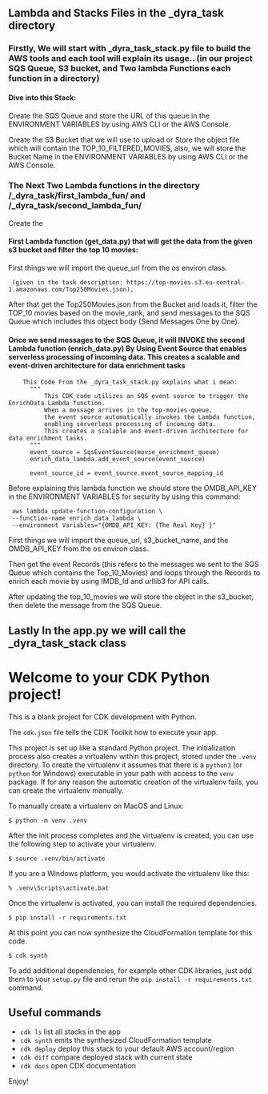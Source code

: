 <h2>Lambda and Stacks Files in the _dyra_task directory</h2>
<h3>Firstly, We will start with _dyra_task_stack.py file to build the AWS tools and each tool will explain its usage..
(in our project SQS Queue, S3 bucket, and Two lambda Functions each function in a directory)</h3>


<h4>Dive into this Stack:</h4>

Create the SQS Queue and store the URL of this queue in the ENVIRONMENT VARIABLES by using AWS CLI or the AWS Console.



Create the S3 Bucket that we will use to upload or Store the object file which will contain the TOP_10_FILTERED_MOVIES, 
also, we will store the Bucket Name in the ENVIRONMENT VARIABLES by using AWS CLI or the AWS Console.

<h3>The Next Two Lambda functions in the directory /_dyra_task/first_lambda_fun/ and /_dyra_task/second_lambda_fun/</h3>

 Create the <h4>First Lambda function (get_data.py) that will get the data from the given s3 bucket and filter the top 10 movies:</h4>
  First things we will import the queue_url from the os environ class.
 ```
  (given in the task description: https://top-movies.s3.eu-central-1.amazonaws.com/Top250Movies.json),
```
 After that get the Top250Movies.json 
 from the Bucket and loads it, filter the TOP_10 movies based on the movie_rank, and send messages to the SQS Queue which includes this object body (Send Messages One by One).

 <h4>Once we send messages to the SQS Queue, it will INVOKE the second Lambda function (enrich_data.py) By Using Event Source that enables serverless processing of incoming data. 
  This creates a scalable and event-driven architecture for data enrichment tasks</h4>
  
  ```
      This Code From the _dyra_task_stack.py explains what i mean:
        """
            This CDK code utilizes an SQS event source to trigger the EnrichData Lambda function. 
            When a message arrives in the top-movies-queue, 
            the event source automatically invokes the Lambda function, 
            enabling serverless processing of incoming data. 
            This creates a scalable and event-driven architecture for data enrichment tasks.
        """
        event_source = SqsEventSource(movie_enrichment_queue)
        enrich_data_lambda.add_event_source(event_source)

        event_source_id = event_source.event_source_mapping_id
  ```
 
 Before explaining this lambda function we should store the OMDB_API_KEY in the ENVIRONMENT VARIABLES for security by using this command:
 ```
  aws lambda update-function-configuration \
  --function-name enrich_data_lambda \
  --environment Variables="{OMDB_API_KEY: {The Real Key} }"
 ```

 First things we will import the queue_url, s3_bucket_name, and the OMDB_API_KEY from the os environ class.
 
 Then get the event Records (this refers to the messages we sent to the SQS Queue which contains the Top_10_Movies)
 and loops through the Records to enrich each movie by using IMDB_Id and urllib3 for API calls.
 
 After updating the top_10_movies we will store the object in the s3_bucket, then delete the message from the SQS Queue.

 <h2>Lastly In the app.py we will call the _dyra_task_stack class</h2>



# Welcome to your CDK Python project!

This is a blank project for CDK development with Python.

The `cdk.json` file tells the CDK Toolkit how to execute your app.

This project is set up like a standard Python project.  The initialization
process also creates a virtualenv within this project, stored under the `.venv`
directory.  To create the virtualenv it assumes that there is a `python3`
(or `python` for Windows) executable in your path with access to the `venv`
package. If for any reason the automatic creation of the virtualenv fails,
you can create the virtualenv manually.

To manually create a virtualenv on MacOS and Linux:

```
$ python -m venv .venv
```

After the init process completes and the virtualenv is created, you can use the following
step to activate your virtualenv.

```
$ source .venv/bin/activate
```

If you are a Windows platform, you would activate the virtualenv like this:

```
% .venv\Scripts\activate.bat
```

Once the virtualenv is activated, you can install the required dependencies.

```
$ pip install -r requirements.txt
```

At this point you can now synthesize the CloudFormation template for this code.

```
$ cdk synth
```

To add additional dependencies, for example other CDK libraries, just add
them to your `setup.py` file and rerun the `pip install -r requirements.txt`
command.

## Useful commands

 * `cdk ls`          list all stacks in the app
 * `cdk synth`       emits the synthesized CloudFormation template
 * `cdk deploy`      deploy this stack to your default AWS account/region
 * `cdk diff`        compare deployed stack with current state
 * `cdk docs`        open CDK documentation

Enjoy!

